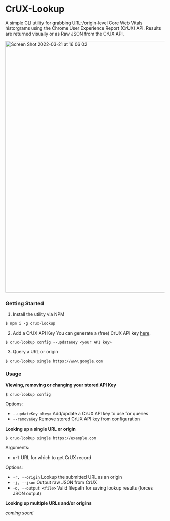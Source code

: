 # CrUX-Lookup

A simple CLI utility for grabbing URL-/origin-level Core Web Vitals historgrams using the Chrome User Experience Report (CrUX) API. Results are returned visually or as Raw JSON from the CrUX API.

<img width="794" alt="Screen Shot 2022-03-21 at 16 06 02" src="https://user-images.githubusercontent.com/16639987/159354949-9820e9e1-1627-4946-9d25-54c608c5ee78.png">

### Getting Started

1. Install the utility via NPM

```shell
$ npm i -g crux-lookup
```

2. Add a CrUX API Key
   You can generate a (free) CrUX API key [here](https://developers.google.com/web/tools/chrome-user-experience-report/api/guides/getting-started).

```shell
$ crux-lookup config --updateKey <your API key>
```

3. Query a URL or origin

```shell
$ crux-lookup single https://www.google.com
```

### Usage

**Viewing, removing or changing your stored API Key**

```shell
$ crux-lookup config
```

Options:

- `--updateKey <key>` Add/update a CrUX API key to use for queries
- `--removeKey` Remove stored CrUX API key from configuration

**Looking up a single URL or origin**

```shell
$ crux-lookup single https://example.com
```

Arguments:

- `url` URL for which to get CrUX record

Options:

- `-r, --origin` Lookup the submitted URL as an origin
- `-j, --json` Output raw JSON from CrUX
- `-o, --output <file>` Valid filepath for saving lookup results (forces JSON output)

**Looking up multiple URLs and/or origins**

_coming soon!_
